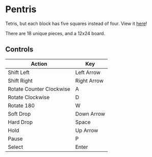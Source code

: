 # Pentris
Tetris, but each block has five squares instead of four. View it [here](https://johnryanmal.github.io/pentris/)!

There are 18 unique pieces, and a 12x24 board.

## Controls

| Action | Key |
| --- | --- |
| Shift Left |  Left Arrow |
| Shift Right | Right Arrow |
| Rotate Counter Clockwise | A |
| Rotate Clockwise | D |
| Rotate 180 | W |
| Soft Drop | Down Arrow |
| Hard Drop | Space |
| Hold | Up Arrow |
| Pause | P |
| Select | Enter |
